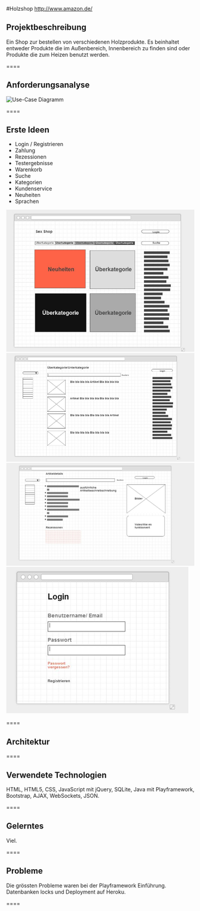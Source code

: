 #Holzshop
<http://www.amazon.de/>
## Projektbeschreibung

Ein Shop zur bestellen von verschiedenen Holzprodukte. Es beinhaltet entweder Produkte die im Außenbereich, 
Innenbereich zu finden sind oder Produkte die zum Heizen benutzt werden.

====

## Anforderungsanalyse

![Use-Case Diagramm](/public/images/UseSase.JPG )

====
## Erste Ideen

- Login / Registrieren
- Zahlung
- Rezessionen
- Testergebnisse
- Warenkorb
- Suche
- Kategorien
- Kundenservice
- Neuheiten
- Sprachen

![Main](/public/images/wireframe/main.JPG "Main")
![Kategorien](/public/images/wireframe/kategorien.JPG "Kategorien")
![Artikelseite](/public/images/wireframe/artikel.JPG "Artikelseite")
![Login](/public/images/wireframe/login.JPG "Login")

====

## Architektur



====

## Verwendete Technologien

HTML, HTML5, CSS, JavaScript mit jQuery, SQLite, Java mit Playframework, Bootstrap,
AJAX, WebSockets, JSON. 

====

## Gelerntes

Viel.

====

## Probleme

Die grössten Probleme waren bei der Playframework Einführung. Datenbanken locks und Deployment auf Heroku.

====